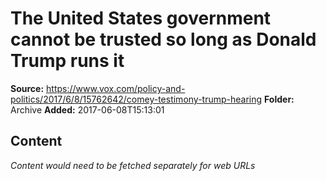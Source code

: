 # The United States government cannot be trusted so long as Donald Trump runs it

**Source:** https://www.vox.com/policy-and-politics/2017/6/8/15762642/comey-testimony-trump-hearing
**Folder:** Archive
**Added:** 2017-06-08T15:13:01




## Content
*Content would need to be fetched separately for web URLs*
